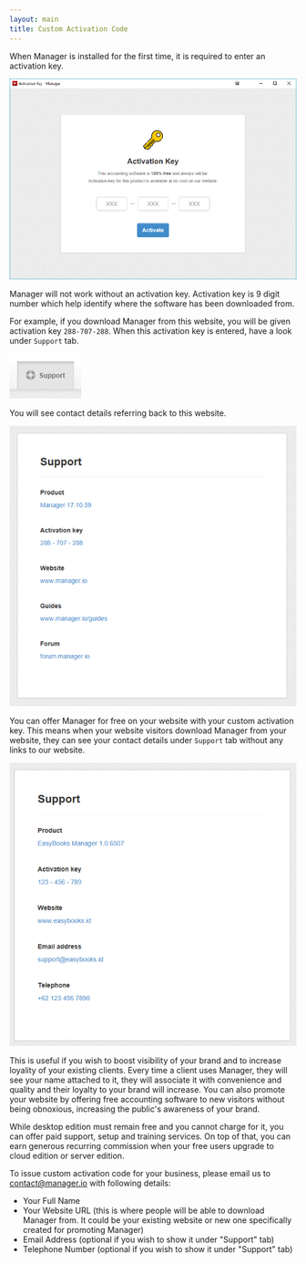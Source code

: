 ```yaml
---
layout: main
title: Custom Activation Code
---
```

When Manager is installed for the first time, it is required to enter an activation key.

<div class="thumbnail"><img src="activation-key.png"></div>

Manager will not work without an activation key. Activation key is 9 digit number which help identify where the software has been downloaded from.

For example, if you download Manager from this website, you will be given activation key `288-707-288`. When this activation key is entered, have a look under `Support` tab.

<div><img src="support-tab.png" class="thumbnail"></div>

You will see contact details referring back to this website.

<div><img src="support1.png" class="thumbnail"></div>

You can offer Manager for free on your website with your custom activation key. This means when your website visitors download Manager from your website, they can see your contact details under `Support` tab without any links to our website.

<div><img src="support2.png" class="thumbnail"></div>

This is useful if you wish to boost visibility of your brand and to increase loyality of your existing clients. Every time a client uses Manager, they will see your name attached to it, they will associate it with convenience and quality and their loyalty to your brand will increase. You can also promote your website by offering free accounting software to new visitors without being obnoxious, increasing the public's awareness of your brand.

While desktop edition must remain free and you cannot charge for it, you can offer paid support, setup and training services. On top of that, you can earn generous recurring commission when your free users upgrade to cloud edition or server edition.

To issue custom activation code for your business, please email us to <u>contact@manager.io</u> with following details:

- Your Full Name
- Your Website URL (this is where people will be able to download Manager from. It could be your existing website or new one specifically created for promoting Manager)
- Email Address (optional if you wish to show it under "Support" tab)
- Telephone Number (optional if you wish to show it under "Support" tab)